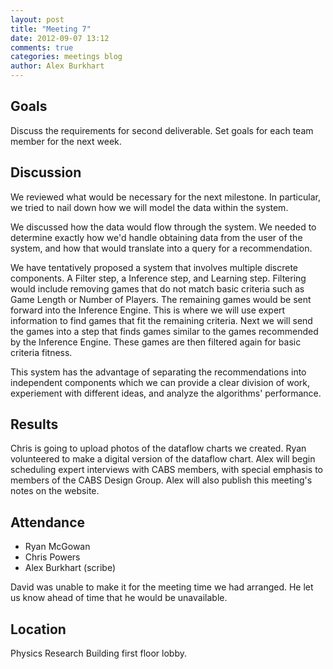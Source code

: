 ```yaml
---
layout: post
title: "Meeting 7"
date: 2012-09-07 13:12
comments: true
categories: meetings blog
author: Alex Burkhart
---
```


## Goals

Discuss the requirements for second deliverable. Set goals for each
team member for the next week.

## Discussion

We reviewed what would be necessary for the next milestone. In
particular, we tried to nail down how we will model the data within
the system.

We discussed how the data would flow through the
system. We needed to determine exactly how we'd handle obtaining data
from the user of the system, and how that would translate into a
query for a recommendation.

We have tentatively proposed a system that involves multiple discrete
components. A Filter step, a Inference step, and Learning
step. Filtering would include removing games that do not match basic
criteria such as Game Length or Number of Players. The remaining games
would be sent forward into the Inference Engine. This is where we will
use expert information to find games that fit the remaining
criteria. Next we will send the games into a step that finds games
similar to the games recommended by the Inference Engine. These games
are then filtered again for basic criteria fitness.

This system has the advantage of separating the recommendations into
independent components which we can provide a clear division of work,
experiement with different ideas, and analyze the algorithms'
performance.


## Results

Chris is going to upload photos of the dataflow charts we
created. Ryan volunteered to make a digital version of the dataflow
chart. Alex will begin scheduling expert interviews with CABS members,
with special emphasis to members of the CABS Design Group. Alex will
also publish this meeting's notes on the website.

## Attendance

-   Ryan McGowan
-   Chris Powers
-   Alex Burkhart (scribe)

David was unable to make it for the meeting time we had arranged. He
let us know ahead of time that he would be unavailable.

## Location

Physics Research Building first floor lobby.

